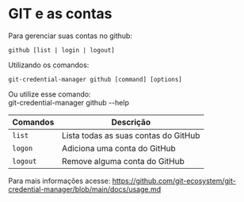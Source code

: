 # GIT e as contas

Para gerenciar suas contas no github:

    github [list | login | logout]

Utilizando os comandos:

    git-credential-manager github [command] [options]
    
Ou utilize esse comando:    
    git-credential-manager github --help

| Comandos | Descrição                          |
| -------- | ---------------------------------|
| `list` | Lista todas as suas contas do GitHub |
| `logon` | Adiciona uma conta do GitHub        |
| `logout` <account> | Remove alguma conta do GitHub |


Para mais informações acesse: 
https://github.com/git-ecosystem/git-credential-manager/blob/main/docs/usage.md


